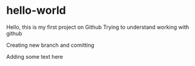 # hello-world

Hello, this is my first project on Github
Trying to understand working with github

Creating new branch and comitting 

Adding some text here